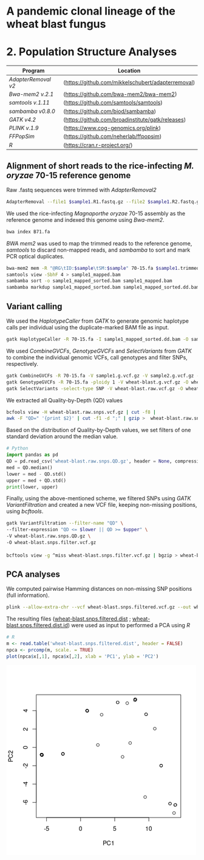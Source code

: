 # A pandemic clonal lineage of the wheat blast fungus
# 2. Population Structure Analyses

Program                  | Location
------------------------ | ----------------------------
*AdapterRemoval v2*      | (https://github.com/mikkelschubert/adapterremoval)
*Bwa-mem2 v.2.1*         | (https://github.com/bwa-mem2/bwa-mem2)
*samtools v.1.11*        | (https://github.com/samtools/samtools)
*sambamba v0.8.0*        | (https://github.com/biod/sambamba)
*GATK v4.2*              | (https://github.com/broadinstitute/gatk/releases)
*PLINK v.1.9*            | (https://www.cog-genomics.org/plink)
*FFPopSim*               | (https://github.com/neherlab/ffpopsim)
*R*                      | (https://cran.r-project.org/)

## Alignment of short reads to the rice-infecting *M. oryzae* 70-15 reference genome

Raw .fastq sequences were trimmed with *AdapterRemoval2*
```bash
AdapterRemoval --file1 $sample1.R1.fastq.gz --file2 $sample1.R2.fastq.gz --gzip --basename $sample.trimmed
```

We used the rice-infecting *Magnaporthe oryzae* 70-15 assembly as the reference genome and indexed this genome using *Bwa-mem2*.
```bash
bwa index B71.fa
```

*BWA mem2* was used to map the trimmed reads to the reference genome, *samtools* to discard non-mapped reads, and *sambamba* to sort and mark PCR optical duplicates.
```bash
bwa-mem2 mem -R "@RG\tID:$sample\tSM:$sample" 70-15.fa $sample1.trimmed.R1.fastq.gz $sample1.trimmed.R2.fastq.gz > sample1.sam
samtools view -SbhF 4 > sample1_mapped.bam
sambamba sort -o sample1_mapped_sorted.bam sample1_mapped.bam
sambamba markdup sample1_mapped_sorted.bam sample1_mapped_sorted.dd.bam
```

## Variant calling
We used the *HaplotypeCaller* from *GATK* to generate genomic haplotype calls per individual using the duplicate-marked BAM file as input.
```bash
gatk HaplotypeCaller -R 70-15.fa -I sample1_mapped_sorted.dd.bam -O sample1.g.vcf.gz
```

We used *CombineGVCFs*, *GenotypeGVCFs* and *SelectVariants* from *GATK* to combine the individual genomic VCFs, call genotypes and filter SNPs, respectively.
```bash
gatk CombineGVCFs -R 70-15.fa -V sample1.g.vcf.gz -V sample2.g.vcf.gz -V sampleN.g.vcf.gz -O wheat-blast.g.vcf.gz
gatk GenotypeGVCFs -R 70-15.fa -ploidy 1 -V wheat-blast.g.vcf.gz -O wheat-blast.raw.vcf.gz
gatk SelectVariants -select-type SNP -V wheat-blast.raw.vcf.gz -O wheat-blast.raw.snps.vcf.gz
```

We extracted all Quality-by-Depth (QD) values
```bash
bcfools view -H wheat-blast.raw.snps.vcf.gz | cut -f8 |
awk -F "QD=" '{print $2}' | cut -f1 -d ";" | gzip >  wheat-blast.raw.snps.QD.gz
```

Based on the distribution of Quality-by-Depth values, we set filters of one standard deviation around the median value.
```python
# Python
import pandas as pd
QD = pd.read_csv('wheat-blast.raw.snps.QD.gz', header = None, compression = 'gzip')
med = QD.median()
lower = med - QD.std()
upper = med + QD.std()
print(lower, upper)
```

Finally, using the above-mentioned scheme, we filtered SNPs using *GATK VariantFiltration* and created a new VCF file, keeping non-missing positions, using *bcftools*.
```bash
gatk VariantFiltration --filter-name "QD" \
--filter-expression "QD <= $lower || QD >= $upper" \
-V wheat-blast.raw.snps.QD.gz \
-O wheat-blast.snps.filter.vcf.gz

bcftools view -g ^miss wheat-blast.snps.filter.vcf.gz | bgzip > wheat-blast.snps.filtered.vcf.gz
```

## PCA analyses
We computed pairwise Hamming distances on non-missing SNP positions (full information).
```bash
plink --allow-extra-chr --vcf wheat-blast.snps.filtered.vcf.gz --out wheat-blast.snps.filtered
```

The resulting files ([wheat-blast.snps.filtered.dist](/data/03_Population_Structure/wheat-blast.snps.filtered.dist) ; [wheat-blast.snps.filtered.dist.id](/data/03_Population_Structure/wheat-blast.snps.filtered.dist.id)) were used as input to performed a PCA using *R*
```R
# R
m <- read.table('wheat-blast.snps.filtered.dist', header = FALSE)
npca <- prcomp(m, scale. = TRUE)
plot(npca$x[,1], npca$x[,2], xlab = 'PC1', ylab = 'PC2')
```
![Wheat blast PCA](/data/03_Population_Structure/Wheat_blast_PCA.png)
